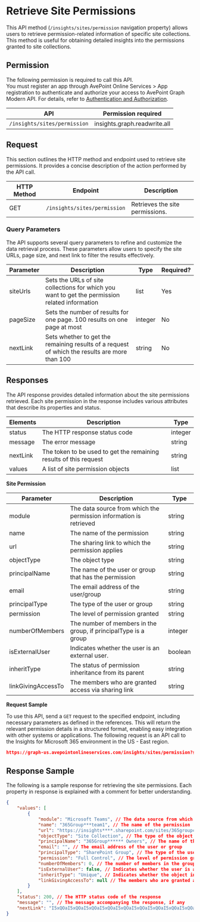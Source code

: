 # Retrieve Site Permissions

This API method (`/insights/sites/permission` navigation property) allows users to retrieve permission-related information of specific site collections. This method is useful for obtaining detailed insights into the permissions granted to site collections.

## Permission

The following permission is required to call this API.  
You must register an app through AvePoint Online Services > App registration to authenticate and authorize your access to AvePoint Graph Modern API. For details, refer to [Authentication and Authorization](https://learn.avepoint.com/docs/Use-AvePoint-Graph-Modern-API.html#authentication-and-authorization).

| API     | Permission required | 
|-------------------|---------------|
| `/insights/sites/permission` | insights.graph.readwrite.all |

## Request

This section outlines the HTTP method and endpoint used to retrieve site permissions. It provides a concise description of the action performed by the API call. 

| HTTP Method | Endpoint | Description |
| --- | --- | --- |
| GET | `/insights/sites/permission` | Retrieves the site permissions. |


### Query Parameters

The API supports several query parameters to refine and customize the data retrieval process. These parameters allow users to specify the site URLs, page size, and next link to filter the results effectively.

| Parameter | Description | Type    | Required? |
|-----------|-------------|---------|-----------|
| siteUrls  | Sets the URLs of site collections for which you want to get the permission related information | list   | Yes       |
| pageSize  | Sets the number of results for one page. 100 results on one page at most | integer | No        |
| nextLink  | Sets whether to get the remaining results of a request of which the results are more than 100 | string  | No        |

## Responses

The API response provides detailed information about the site permissions retrieved. Each site permission in the response includes various attributes that describe its properties and status.

| Elements  | Description | Type    |
|-----------|-------------|---------|
| status    | The HTTP response status code | integer |
| message   | The error message | string  |
| nextLink  | The token to be used to get the remaining results of this request | string  |
| values    | A list of site permission objects | list  |


**Site Permission**

| Parameter           | Description                                                | Type    |
|---------------------|------------------------------------------------------------|---------|
| module              | The data source from which the permission information is retrieved   | string  |
| name                | The name of the permission                                 | string  |
| url                 | The sharing link to which the permission applies      | string  |
| objectType          | The object type                                            | string  |
| principalName       | The name of the user or group that has the permission      | string  |
| email               | The email address of the user/group                        | string  |
| principalType       | The type of the user or group                              | string  |
| permission          | The level of permission granted                            | string  |
| numberOfMembers     | The number of members in the group, if principalType is a group | integer     |
| isExternalUser      | Indicates whether the user is an external user.                   | boolean    |
| inheritType         | The status of permission inheritance from its parent | string  |
| linkGivingAccessTo  | The members who are granted access via sharing link         | string  |


**Request Sample**

To use this API, send a `GET` request to the specified endpoint, including necessary parameters as defined in the references. This will return the relevant permission details in a structured format, enabling easy integration with other systems or applications. The following request is an API call to the Insights for Microsoft 365 environment in the US - East region.

```json
https://graph-us.avepointonlineservices.com/insights/sites/permission?siteUrls=https%3A%2F%2Finsights*****.sharepoint.com%2Fsites%2F365groupchangeteams01&pageSize=100&nextLink=1231
```

## Response Sample

The following is a sample response for retrieving the site permissions. Each property in response is explained with a comment for better understanding. 

```json
{
    "values": [
        {
            "module": "Microsoft Teams", // The data source from which the permission information is retrieved
            "name": "365Group***team1", // The name of the permission
            "url": "https://insights****.sharepoint.com/sites/365groupchange****", // The URL of the object to which the permission applies
            "objectType": "Site Collection", // The type of the object (e.g., file, folder, site, site collection)
            "principalName": "365Group****** Owners", // The name of the user or group that has the permission
            "email": "", // The email address of the user or group
            "principalType": "SharePoint Group", // The type of the user or group
            "permission": "Full Control", // The level of permission granted 
            "numberOfMembers": 0, // The number of members in the group, if the principal is a group
            "isExternalUser": false, // Indicates whether the user is an external user (true/false)
            "inheritType": "Unique", // Indicates whether the object inherits permissions from its parent
            "linkGivingAccessTo": null // The members who are granted access via a sharing link
        }
    ],
    "status": 200, // The HTTP status code of the response
    "message": "", // The message accompanying the response, if any
    "nextLink": "I5xQOaI5xQOaI5xQOaI5xQOaI5xQOaI5xQOaI5xQOaI5xQOaI5xQOaI5xQOaI5xQOaI5xQOaI5xQOaI5xQOaI5xQOaI5xQOaI5xQOaI5xQOaI5xQOaI5xQOaI5xQOaI5xQOaI5xQOaI5xQOaI5xQOaI5xQOaI5xQOaI5xQOaI5xQOaI5xQOaI5xQOaI5xQOaI5xQOaI5xQOaI5xQOaI5xQOaI5xQOa" // The token for the next page of results, if applicable
}
```